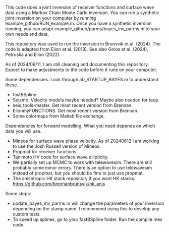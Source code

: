 This code does a joint inversion of receiver functions and surface wave data using a Markov Chain Monte Carlo inversion. You can run a synthetic joint inversion on your computer by running example_github/RUN_example.m. Once you have a synthetic inversion running, you can adapt example_github/parms/bayes_inv_parms.m to your own needs and data. 

This repository was used to run the inversion in Brunsvik et al. (2024). The code is adapted from Eilon et al. (2018). See also Golos et al. (2024), Petruska and Eilon (2022).  

As of 2024/06/11, I am still cleaning and documenting this repository. Expect to make adjustments to the code before it runs on your computer. 

Some dependencies. Look through a0_STARTUP_BAYES.m to understand these.  
- fastBSpline
- Seizmo. Velocity models maybe needed? Maybe also needed for taup. 
- seis_tools-master. Get most recent version from Brennan. 
- EilonmyFUNCTIONS. Get most recent version from Brennan. 
- Some colormaps from Matlab file exchange. 

Dependencies for forward modelling. What you need depends on which data you will use. 
- Mineos for surface wave phase velocity. As of 20240612 I am working to use the Josh Russell version of Mineos.  
- Propmat for receiver functions. 
- Tanimoto HV code for surface wave ellipticity. 
- We partially set up MCMC to work with telewavesim. There are still probably some minor errors. There is an option to use telewavesim instead of propmat, but you should be fine to just use propmat. 
- The anisotropic HK stack repository if you want HK stacks. https://github.com/brennanbrunsvik/hk_anis

Some steps: 
- update_bayes_inv_parms.m will change the parameters of your inversion depending on the stamp name. I recommend using this to develop any custom tests. 
- To speed up splines, go to your fastBSpline folder. Run the compile mex code. 
